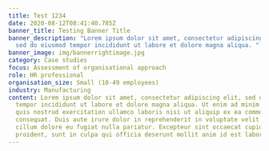 ```yaml
---
title: Test 1234
date: 2020-08-12T08:41:40.785Z
banner_title: Testing Banner Title
banner_description: "Lorem ipsum dolor sit amet, consectetur adipiscing elit,
  sed do eiusmod tempor incididunt ut labore et dolore magna aliqua. "
banner_image: img/bannerrightimage.jpg
category: Case studies
focus: Assessment of organisational approach
role: HR professional
organisation_size: Small (10-49 employees)
industry: Manufacturing
content: Lorem ipsum dolor sit amet, consectetur adipiscing elit, sed do eiusmod
  tempor incididunt ut labore et dolore magna aliqua. Ut enim ad minim veniam,
  quis nostrud exercitation ullamco laboris nisi ut aliquip ex ea commodo
  consequat. Duis aute irure dolor in reprehenderit in voluptate velit esse
  cillum dolore eu fugiat nulla pariatur. Excepteur sint occaecat cupidatat non
  proident, sunt in culpa qui officia deserunt mollit anim id est laborum.
---
```

